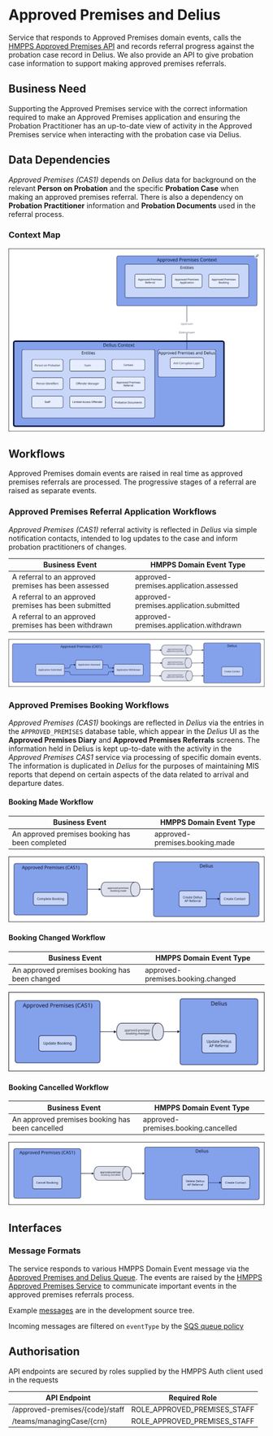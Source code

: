 # Approved Premises and Delius

Service that responds to Approved Premises domain events, calls the
[HMPPS Approved Premises API](https://github.com/ministryofjustice/hmpps-approved-premises-api)
and records referral progress against the probation case record in Delius. We
also provide an API to give probation case information to support making
approved premises referrals.

## Business Need

Supporting the Approved Premises service with the correct information required
to make an Approved Premises application and ensuring the Probation
Practitioner has an up-to-date view of activity in the Approved Premises
service when interacting with the probation case via Delius.

## Data Dependencies

_Approved Premises (CAS1)_ depends on _Delius_ data for background on the relevant **Person on Probation** and the specific **Probation Case** when making an approved premises referral. There is also a dependency on **Probation Practitioner** information and **Probation Documents** used in the referral process.

### Context Map

![Context Map](../../doc/tech-docs/source/images/approved-premises-and-delius-context-map.svg)

## Workflows

Approved Premises domain events are raised in real time as approved premises
referrals are processed. The progressive stages of a referral are raised as
separate events.

### Approved Premises Referral Application Workflows

_Approved Premises (CAS1)_ referral activity is reflected in _Delius_ via simple notification contacts, intended to log updates to the case and inform probation practitioners of changes.

| Business Event                                        | HMPPS Domain Event Type                 |
|-------------------------------------------------------|-----------------------------------------|
| A referral to an approved premises has been assessed  | approved-premises.application.assessed  |
| A referral to an approved premises has been submitted | approved-premises.application.submitted |
| A referral to an approved premises has been withdrawn | approved-premises.application.withdrawn |

![Workflow Map](../../doc/tech-docs/source/images/approved-premises-and-delius-workflow-application.svg)


### Approved Premises Booking Workflows

_Approved Premises (CAS1)_ bookings are reflected in _Delius_ via the entries in the `APPROVED_PREMISES` database table, which appear in the _Delius_ UI as the **Approved Premises Diary** and **Approved Premises Referrals** screens. The information held in Delius is kept up-to-date with the activity in the _Approved Premises CAS1_ service via processing of specific domain events. The information is duplicated in _Delius_ for the purposes of maintaining MIS reports that depend on certain aspects of the data related to arrival and departure dates.

#### Booking Made Workflow

| Business Event                                  | HMPPS Domain Event Type             |
|-------------------------------------------------|-------------------------------------|
| An approved premises booking has been completed | approved-premises.booking.made      |

![Workflow Map](../../doc/tech-docs/source/images/approved-premises-and-delius-workflow-booking-made.svg)

#### Booking Changed Workflow

| Business Event                                  | HMPPS Domain Event Type             |
|-------------------------------------------------|-------------------------------------|
| An approved premises booking has been changed   | approved-premises.booking.changed   |

![Workflow Map](../../doc/tech-docs/source/images/approved-premises-and-delius-workflow-booking-changed.svg)

#### Booking Cancelled Workflow

| Business Event                                  | HMPPS Domain Event Type             |
|-------------------------------------------------|-------------------------------------|
| An approved premises booking has been cancelled | approved-premises.booking.cancelled |

![Workflow Map](../../doc/tech-docs/source/images/approved-premises-and-delius-workflow-booking-cancelled.svg)

## Interfaces

### Message Formats

The service responds to various HMPPS Domain Event message via the
[Approved Premises and Delius Queue](https://github.com/ministryofjustice/cloud-platform-environments/blob/main/namespaces/live.cloud-platform.service.justice.gov.uk/hmpps-probation-integration-services-prod/resources/approved-premises-and-delius-queue.tf).
The events are raised by the [HMPPS Approved Premises Service](https://github.com/ministryofjustice/hmpps-approved-premises-api)
to communicate important events in the approved premises referrals process.

Example [messages](./src/dev/resources/messages/) are in the development source tree.

Incoming messages are filtered on `eventType` by the [SQS queue policy](https://github.com/ministryofjustice/cloud-platform-environments/blob/cc44e15d883b04d1caf5663eec6025674dc10eb5/namespaces/live.cloud-platform.service.justice.gov.uk/hmpps-probation-integration-services-prod/resources/approved-premises-and-delius-queue.tf#L5-L14)

## Authorisation

API endpoints are secured by roles supplied by the HMPPS Auth client used in
the requests

| API Endpoint                    | Required Role                   |
|---------------------------------|---------------------------------|
| /approved-premises/{code}/staff | ROLE\_APPROVED\_PREMISES\_STAFF |
| /teams/managingCase/{crn}       | ROLE\_APPROVED\_PREMISES\_STAFF |
